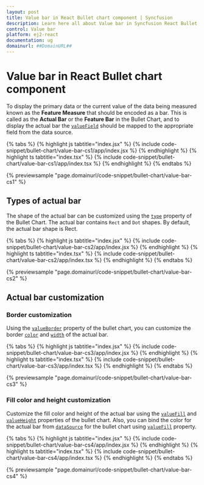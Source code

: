 ```yaml
---
layout: post
title: Value bar in React Bullet chart component | Syncfusion
description: Learn here all about Value bar in Syncfusion React Bullet chart component of Syncfusion Essential JS 2 and more.
control: Value bar 
platform: ej2-react
documentation: ug
domainurl: ##DomainURL##
---
```


# Value bar in React Bullet chart component

To display the primary data or the current value of the data being measured known as the **Feature Measure** that should be encoded as a bar. This is called as the **Actual Bar** or the **Feature Bar** in the Bullet Chart, and to display the actual bar the [`valueField`](https://ej2.syncfusion.com/react/documentation/api/bullet-chart/#valuefield) should be mapped to the appropriate field from the data source.

{% tabs %}
{% highlight js tabtitle="index.jsx" %}
{% include code-snippet/bullet-chart/value-bar-cs1/app/index.jsx %}
{% endhighlight %}
{% highlight ts tabtitle="index.tsx" %}
{% include code-snippet/bullet-chart/value-bar-cs1/app/index.tsx %}
{% endhighlight %}
{% endtabs %}

{% previewsample "page.domainurl/code-snippet/bullet-chart/value-bar-cs1" %}

## Types of actual bar

The shape of the actual bar can be customized using the [`type`](https://ej2.syncfusion.com/react/documentation/api/bullet-chart/#type) property of the Bullet Chart. The actual bar contains `Rect` and `Dot` shapes. By default, the actual bar shape is Rect.

{% tabs %}
{% highlight js tabtitle="index.jsx" %}
{% include code-snippet/bullet-chart/value-bar-cs2/app/index.jsx %}
{% endhighlight %}
{% highlight ts tabtitle="index.tsx" %}
{% include code-snippet/bullet-chart/value-bar-cs2/app/index.tsx %}
{% endhighlight %}
{% endtabs %}

{% previewsample "page.domainurl/code-snippet/bullet-chart/value-bar-cs2" %}

## Actual bar customization

### Border customization

Using the [`valueBorder`](https://ej2.syncfusion.com/react/documentation/api/bullet-chart/#valueborder) property of the bullet chart, you can customize the border [`color`](https://ej2.syncfusion.com/react/documentation/api/bullet-chart/border/#color) and [`width`](https://ej2.syncfusion.com/react/documentation/api/bullet-chart/border/#width) of the actual bar.

{% tabs %}
{% highlight js tabtitle="index.jsx" %}
{% include code-snippet/bullet-chart/value-bar-cs3/app/index.jsx %}
{% endhighlight %}
{% highlight ts tabtitle="index.tsx" %}
{% include code-snippet/bullet-chart/value-bar-cs3/app/index.tsx %}
{% endhighlight %}
{% endtabs %}

{% previewsample "page.domainurl/code-snippet/bullet-chart/value-bar-cs3" %}

### Fill color and height customization

Customize the fill color and height of the actual bar using the [`valueFill`](https://ej2.syncfusion.com/react/documentation/api/bullet-chart/#valuefill) and [`valueHeight`](https://ej2.syncfusion.com/react/documentation/api/bullet-chart/#valueheight) properties of the bullet chart. Also, you can bind the color for the actual bar from [`dataSource`](https://ej2.syncfusion.com/react/documentation/api/bullet-chart/#datasource) for the bullet chart using [`valueFill`](https://ej2.syncfusion.com/react/documentation/api/bullet-chart/#valuefill) property.

{% tabs %}
{% highlight js tabtitle="index.jsx" %}
{% include code-snippet/bullet-chart/value-bar-cs4/app/index.jsx %}
{% endhighlight %}
{% highlight ts tabtitle="index.tsx" %}
{% include code-snippet/bullet-chart/value-bar-cs4/app/index.tsx %}
{% endhighlight %}
{% endtabs %}

{% previewsample "page.domainurl/code-snippet/bullet-chart/value-bar-cs4" %}